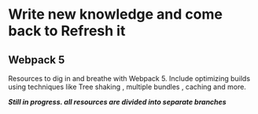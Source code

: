 # Write new knowledge and come back to Refresh it


## Webpack 5
Resources to dig in and breathe with Webpack 5.  Include optimizing builds using techniques like Tree shaking , multiple bundles , caching and more.


***Still in progress. all resources are divided into separate branches***
